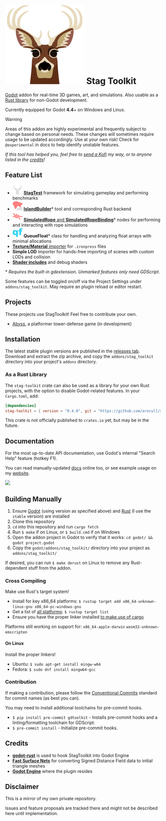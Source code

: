 # ![](godot/icon.svg) Stag Toolkit

[Godot](https://godotengine.org/) addon for real-time 3D games, art, and simulations.
Also usable as a [Rust library](#as-a-rust-library) for non-Godot development.

Currently equipped for Godot **4.4**+ on Windows and Linux.

> [!WARNING]
> Areas of this addon are highly experimental and frequently subject to change based on personal needs.
> These changes will sometimes require usage to be updated accordingly.
> Use at your own risk!
> Check for `@experimental` in docs to help identify unstable features.

*If this tool has helped you, feel free to [send a Kofi](https://ko-fi.com/stagmath) my way, or to anyone listed in the [credits](#credits)*!

## Feature List

- ![](godot/addons/stag_toolkit/icons/icon_stagtoolkit_monochrome.svg) **[StagTest](docs/stagtest.md)** framework for simulating gameplay and performing benchmarks
- ![](godot/addons/stag_toolkit/icons/icon_islandbuilder.svg) **[IslandBuilder](https://alanocull.com/island_builder.html)**\* tool and corresponding Rust backend
- ![](godot/addons/stag_toolkit/icons/icon_simulatedropebinding.svg) [**SimulatedRope** and **SimulatedRopeBinding**](docs/simulatedrope.md)\* nodes for performing and interacting with rope simulations
- ![](godot/addons/stag_toolkit/icons/icon_queuefloat.svg) **QueueFloat**\* class for handling and analyzing float arrays with minimal allocations
- [**Texture/Material** importer](docs/ironpress.md) for `.ironpress` files
- **Simple LOD** importer for hands-free importing of scenes with custom LODs and collision
- **[Shader includes](godot/addons/stag_toolkit/utils/shader_includes)** and debug shaders

\* *Requires the built-in gdextension. Unmarked features only need GDScript.*

Some features can be toggled on/off via the Project Settings under `addons/stag_toolkit`. May require an plugin reload or editor restart.

## Projects

These projects use StagToolkit! Feel free to contribute your own.

- [Abyss](https://stagmath.itch.io/abyss-demo), a platformer tower-defense game (in development)

## Installation

The latest stable plugin versions are published in the [releases tab](https://github.com/arocull/stag-toolkit/releases). Download and extract the zip archive, and copy the `addons/stag_toolkit` directory into your project's `addons` directory.

### As a Rust Library

The `stag-toolkit` crate can also be used as a library for your own Rust projects, with the option to disable Godot-related features. In your `Cargo.toml`, add:

```toml
[dependencies]
stag-toolkit = { version = "0.4.0", git = "https://github.com/arocull/stag-toolkit", default-features = false }
```

This crate is not officially published to `crates.io` yet, but may be in the future.

## Documentation

For the most up-to-date API documentation, use Godot's internal "Search Help" feature (hotkey F1).

You can read manually-updated [docs](docs/) online too, or see example usage on my [website](https://alanocull.com/).

![](docs/images/godot-internal-docs.png)

## Building Manually

1. Ensure [Godot](https://godotengine.org/download/archive/) (using version as specified above) and [Rust](https://www.rust-lang.org/) (I use the `stable` version) are installed
2. Clone this repository
3. `cd` into this repository and run `cargo fetch`
4. Run `$ make` if on Linux, or `$ build.cmd` if on Windows
5. Open the addon project in Godot to verify that it works: `cd godot/ && godot project.godot`
6. Copy the `godot/addons/stag_toolkit/` directory into your project as `addons/stag_toolkit/`

If desired, you can run `$ make derust` on Linux to remove any Rust-dependent stuff from the addon.

### Cross Compiling

Make use Rust's target system!

- Install for key x86_64 platforms: `$ rustup target add x86_64-unknown-linux-gnu x86_64-pc-windows-gnu`
- Get a list of [all platforms](https://doc.rust-lang.org/nightly/rustc/platform-support.html): `$ rustup target list`
- Ensure you have the proper linker installed [to make use of cargo](https://stackoverflow.com/a/62853319)

Platforms still working on support for: `x86_64-apple-darwin` `wasm32-unknown-emscripten`

#### On Linux

Install the proper linkers!

- Ubuntu: `$ sudo apt-get install mingw-w64`
- Fedora: `$ sudo dnf install mingw64-gcc`

### Contribution

If making a contribution, please follow the [Conventional Commits](https://www.conventionalcommits.org/en/v1.0.0/) standard for commit names (as best you can).

You may need to install additional toolchains for pre-commit hooks.

- `$ pip install pre-commit gdtoolkit` - Installs pre-commit hooks and a linting/formatting toolchain for GDScript.
- `$ pre-commit install` - Initialize pre-commit hooks.

## Credits

- **[godot-rust](https://godot-rust.github.io/)** is used to hook StagToolkit into Godot Engine
- **[Fast Surface Nets](https://github.com/bonsairobo/fast-surface-nets-rs)** for converting Signed Distance Field data to initial triangle meshes
- **[Godot Engine](https://godotengine.org/)** where the plugin resides

## Disclaimer

This is a mirror of my own private repository.

Issues and feature proposals are tracked there and might not be described here until implementation.
